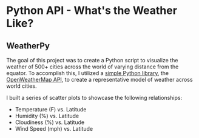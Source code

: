 # Python API - What's the Weather Like?



## WeatherPy

The goal of this project was to create a Python script to visualize the weather of 500+ cities across the world of varying distance from the equator. To accomplish this, I utilized a [simple Python library](https://pypi.python.org/pypi/citipy), the [OpenWeatherMap API](https://openweathermap.org/api), to create a representative model of weather across world cities.

I built a series of scatter plots to showcase the following relationships:

* Temperature (F) vs. Latitude
* Humidity (%) vs. Latitude
* Cloudiness (%) vs. Latitude
* Wind Speed (mph) vs. Latitude






